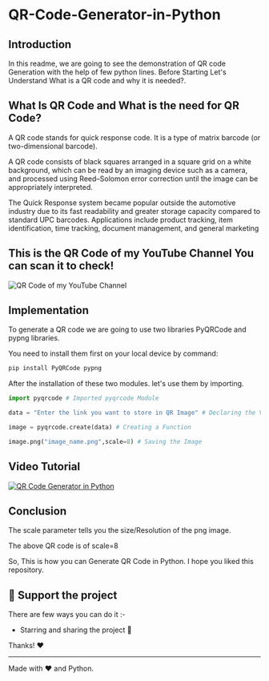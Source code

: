 # QR-Code-Generator-in-Python
## Introduction
In this readme, we are going to see the demonstration of QR code Generation with the help of few python lines. Before Starting Let's Understand What is a QR code and why it is needed?.

## What Is QR Code and What is the need for QR Code?
A QR code stands for quick response code. It is a type of matrix barcode (or two-dimensional barcode). 

A QR code consists of black squares arranged in a square grid on a white background, which can be read by an imaging device such as a camera, and processed using Reed–Solomon error correction until the image can be appropriately interpreted.

The Quick Response system became popular outside the automotive industry due to its fast readability and greater storage capacity compared to standard UPC barcodes. Applications include product tracking, item identification, time tracking, document management, and general marketing

## This is the QR Code of my YouTube Channel You can scan it to check!

![QR Code of my YouTube Channel](https://user-images.githubusercontent.com/76176138/126047396-a3bef30a-c98f-410e-b1b8-d5cfd2e9353b.png)

## Implementation
To generate a QR code we are going to use two libraries PyQRCode and pypng libraries.

You need to install them first on your local device by command:

```python
pip install PyQRCode pypng
```

After the installation of these two modules. let's use them by importing.

```python
import pyqrcode # Imported pyqrcode Module

data = "Enter the link you want to store in QR Image" # Declaring the Variables

image = pyqrcode.create(data) # Creating a Function

image.png("image_name.png",scale=8) # Saving the Image
```
## Video Tutorial

[![QR Code Generator in Python](https://img.youtube.com/vi/Q6Qi4cN6POg/0.jpg)](https://www.youtube.com/watch?v=Q6Qi4cN6POg)

## Conclusion

The scale parameter tells you the size/Resolution of the png image.

The above QR code is of scale=8

So, This is how you can Generate QR Code in Python. I hope you liked this repository.

## :sparkling_heart: Support the project

There are few ways you can do it :-

- Starring and sharing the project :rocket:

Thanks! :heart:

---

Made with :heart: and Python.
